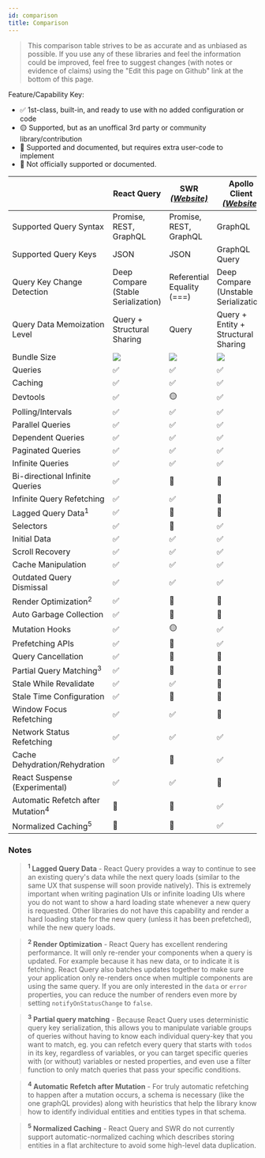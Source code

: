 ```yaml
---
id: comparison
title: Comparison
---
```


> This comparison table strives to be as accurate and as unbiased as possible. If you use any of these libraries and feel the information could be improved, feel free to suggest changes (with notes or evidence of claims) using the "Edit this page on Github" link at the bottom of this page.

Feature/Capability Key:

- ✅ 1st-class, built-in, and ready to use with no added configuration or code
- 🟡 Supported, but as an unoffical 3rd party or community library/contribution
- 🔶 Supported and documented, but requires extra user-code to implement
- 🛑 Not officially supported or documented.

|                                              | React Query                            | SWR [_(Website)_][swr]     | Apollo Client [_(Website)_][apollo]   |
| -------------------------------------------- | -------------------------------------- | -------------------------- | ------------------------------------- |
| Supported Query Syntax                       | Promise, REST, GraphQL                 | Promise, REST, GraphQL     | GraphQL                               |
| Supported Query Keys                         | JSON                                   | JSON                       | GraphQL Query                         |
| Query Key Change Detection                   | Deep Compare (Stable Serialization)    | Referential Equality (===) | Deep Compare (Unstable Serialization) |
| Query Data Memoization Level                 | Query + Structural Sharing             | Query                      | Query + Entity + Structural Sharing   |
| Bundle Size                                  | [![][bp-react-query]][bpl-react-query] | [![][bp-swr]][bpl-swr]     | [![][bp-apollo]][bpl-apollo]          |
| Queries                                      | ✅                                     | ✅                         | ✅                                    |
| Caching                                      | ✅                                     | ✅                         | ✅                                    |
| Devtools                                     | ✅                                     | 🟡                         | ✅                                    |
| Polling/Intervals                            | ✅                                     | ✅                         | ✅                                    |
| Parallel Queries                             | ✅                                     | ✅                         | ✅                                    |
| Dependent Queries                            | ✅                                     | ✅                         | ✅                                    |
| Paginated Queries                            | ✅                                     | ✅                         | ✅                                    |
| Infinite Queries                             | ✅                                     | ✅                         | ✅                                    |
| Bi-directional Infinite Queries              | ✅                                     | 🔶                         | 🔶                                    |
| Infinite Query Refetching                    | ✅                                     | ✅                         | 🛑                                    |
| Lagged Query Data<sup>1</sup>                | ✅                                     | 🛑                         | 🛑                                    |
| Selectors                                    | ✅                                     | 🛑                         | ✅                                    |
| Initial Data                                 | ✅                                     | ✅                         | ✅                                    |
| Scroll Recovery                              | ✅                                     | ✅                         | ✅                                    |
| Cache Manipulation                           | ✅                                     | ✅                         | ✅                                    |
| Outdated Query Dismissal                     | ✅                                     | ✅                         | ✅                                    |
| Render Optimization<sup>2</sup>              | ✅                                     | 🛑                         | 🛑                                    |
| Auto Garbage Collection                      | ✅                                     | 🛑                         | 🛑                                    |
| Mutation Hooks                               | ✅                                     | 🟡                         | ✅                                    |
| Prefetching APIs                             | ✅                                     | 🔶                         | ✅                                    |
| Query Cancellation                           | ✅                                     | 🛑                         | 🛑                                    |
| Partial Query Matching<sup>3</sup>           | ✅                                     | 🛑                         | 🛑                                    |
| Stale While Revalidate                       | ✅                                     | ✅                         | 🛑                                    |
| Stale Time Configuration                     | ✅                                     | 🛑                         | 🛑                                    |
| Window Focus Refetching                      | ✅                                     | ✅                         | 🛑                                    |
| Network Status Refetching                    | ✅                                     | ✅                         | ✅                                    |
| Cache Dehydration/Rehydration                | ✅                                     | 🛑                         | ✅                                    |
| React Suspense (Experimental)                | ✅                                     | ✅                         | 🛑                                    |
| Automatic Refetch after Mutation<sup>4</sup> | 🔶                                     | 🔶                         | ✅                                    |
| Normalized Caching<sup>5</sup>               | 🛑                                     | 🛑                         | ✅                                    |

### Notes

> **<sup>1</sup> Lagged Query Data** - React Query provides a way to continue to see an existing query's data while the next query loads (similar to the same UX that suspense will soon provide natively). This is extremely important when writing pagination UIs or infinite loading UIs where you do not want to show a hard loading state whenever a new query is requested. Other libraries do not have this capability and render a hard loading state for the new query (unless it has been prefetched), while the new query loads.

> **<sup>2</sup> Render Optimization** - React Query has excellent rendering performance. It will only re-render your components when a query is updated. For example because it has new data, or to indicate it is fetching. React Query also batches updates together to make sure your application only re-renders once when multiple components are using the same query. If you are only interested in the `data` or `error` properties, you can reduce the number of renders even more by setting `notifyOnStatusChange` to `false`.

> **<sup>3</sup> Partial query matching** - Because React Query uses deterministic query key serialization, this allows you to manipulate variable groups of queries without having to know each individual query-key that you want to match, eg. you can refetch every query that starts with `todos` in its key, regardless of variables, or you can target specific queries with (or without) variables or nested properties, and even use a filter function to only match queries that pass your specific conditions.

> **<sup>4</sup> Automatic Refetch after Mutation** - For truly automatic refetching to happen after a mutation occurs, a schema is necessary (like the one graphQL provides) along with heuristics that help the library know how to identify individual entities and entities types in that schema.

> **<sup>5</sup> Normalized Caching** - React Query and SWR do not currently support automatic-normalized caching which describes storing entities in a flat architecture to avoid some high-level data duplication.

[swr]: https://github.com/vercel/swr
[apollo]: https://github.com/apollographql/apollo-client
[bp-react-query]: https://badgen.net/bundlephobia/minzip/react-query?label=%20
[bp-swr]: https://badgen.net/bundlephobia/minzip/swr?label=%20
[bp-apollo]: https://badgen.net/bundlephobia/minzip/@apollo/client?label=%20
[bpl-react-query]: https://bundlephobia.com/result?p=react-query
[bpl-swr]: https://bundlephobia.com/result?p=swr
[bpl-apollo]: https://bundlephobia.com/result?p=@apollo/client
